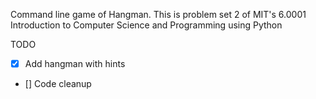 Command line game of Hangman. This is problem set 2 of MIT's 6.0001 Introduction to Computer Science and Programming using Python

TODO
- [x] Add hangman with hints
- [] Code cleanup
